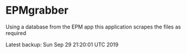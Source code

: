 # EPMgrabber
Using a database from the EPM app this application scrapes the files as required


Latest backup: Sun Sep 29 21:20:01 UTC 2019
